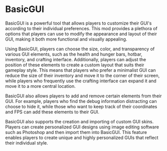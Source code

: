 # BasicGUI

BasicGUI is a powerful tool that allows players to customize their GUI's according to their individual preferences. This mod provides a plethora of options that players can use to modify the appearance and layout of their GUI, making it both more functional and visually appealing.

Using BasicGUI, players can choose the size, color, and transparency of various GUI elements, such as the health and hunger bars, hotbar, inventory, and crafting interface. Additionally, players can adjust the position of these elements to create a custom layout that suits their gameplay style. This means that players who prefer a minimalist GUI can reduce the size of their inventory and move it to the corner of their screen, while players who frequently use the crafting interface can expand it and move it to a more central location.

BasicGUI also allows players to add and remove certain elements from their GUI. For example, players who find the debug information distracting can choose to hide it, while those who want to keep track of their coordinates and FPS can add these elements to their GUI.

BasicGUI also supports the creation and importing of custom GUI skins. Players can create personalized GUI designs using image editing software such as Photoshop and then import them into BasicGUI. This feature enables players to create unique and highly personalized GUIs that reflect their individual style.

